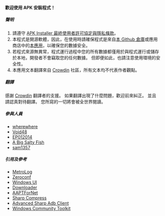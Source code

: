 #### 歡迎使用 APK 安裝程式！

##### 聲明
1. 請遵守 [APK Installer 最終使用者許可協定與隱私條款](https://github.com/Paving-Base/APK-Installer/blob/main/Privacy.md)。
2. 本程式是開源軟體，因此，在使用時請確保程式是來自[本 Github 倉庫](https://github.com/Paving-Base/APK-Installer)或應用商店中的[本應用](https://www.microsoft.com/store/apps/9P2JFQ43FPPG)，以確保您的數據安全。
3. 若程式來源無異常，程式運行過程中您的所有數據都僅用於與程式運行或儲存於本地，開發者不會竊取您的任何數據。 但即便如此，也請注意使用環境的安全性。
4. 本應用文本翻譯來自 [Crowdin](https://crowdin.com/project/APKInstaller "Crowdin") 社區，所有文本均不代表作者觀點。

##### 翻譯
感謝 [Crowdin](https://crowdin.com/project/APKInstaller "Crowdin") 翻譯者的支援。 如果翻譯出現了什麼問題，歡迎前來糾正。 並且請認真對待翻譯。 您所寫的一切將會被全世界閱讀。

##### 參與人員
- [wherewhere](https://github.com/wherewhere)
- [Void48](https://github.com/Void48)
- [EP012014](https://github.com/EP012014)
- [A Big Salty Fish](https://github.com/bigsaltyfishes)
- [sam1357](https://github.com/sam1357)

##### 引用及參考
- [MetroLog](https://github.com/roubachof/MetroLog "MetroLog")
- [Zeroconf](https://github.com/novotnyllc/Zeroconf "Zeroconf")
- [Windows UI](https://github.com/microsoft/microsoft-ui-xaml "Windows UI")
- [Downloader](https://github.com/bezzad/Downloader "Downloader")
- [AAPTForNet](https://github.com/canheo136/QuickLook.Plugin.ApkViewer "AAPTForNet")
- [Sharp Compress](https://github.com/adamhathcock/sharpcompress "Sharp Compress")
- [Advanced Sharp Adb Client](https://github.com/yungd1plomat/AdvancedSharpAdbClient "Advanced Sharp Adb Client")
- [Windows Community Toolkit](https://github.com/CommunityToolkit/WindowsCommunityToolkit "Windows Community Toolkit")